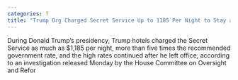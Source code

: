 ```yaml
---
categories: f
title: "Trump Org Charged Secret Service Up to 1185 Per Night to Stay at Trump Properties"
---
```


During Donald Trump’s presidency, Trump hotels charged the Secret Service as much as $1,185 per night, more than five times the recommended government rate, and the high rates continued after he left office, according to an investigation released Monday by the House Committee on Oversight and Refor